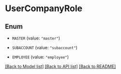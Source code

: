 # UserCompanyRole

## Enum


* `MASTER` (value: `"master"`)

* `SUBACCOUNT` (value: `"subaccount"`)

* `EMPLOYEE` (value: `"employee"`)


[[Back to Model list]](../README.md#documentation-for-models) [[Back to API list]](../README.md#documentation-for-api-endpoints) [[Back to README]](../README.md)


